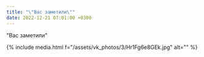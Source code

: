 ```yaml
---
title: "\"Вас заметили\""
date: 2022-12-21 07:01:00 +0300
---
```


"Вас заметили"

{% include media.html f="/assets/vk_photos/3/Hr1Fg6e8GEk.jpg" alt="" %}
